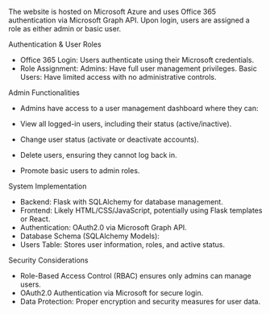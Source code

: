 The website is hosted on Microsoft Azure and uses Office 365 authentication via Microsoft Graph API. Upon login, users are assigned a role as either admin or basic user.

Authentication & User Roles
  - Office 365 Login: Users authenticate using their Microsoft credentials.
  - Role Assignment:
      Admins: Have full user management privileges.
      Basic Users: Have limited access with no administrative controls.

Admin Functionalities
  - Admins have access to a user management dashboard where they can:
    
  - View all logged-in users, including their status (active/inactive).
  - Change user status (activate or deactivate accounts).
  - Delete users, ensuring they cannot log back in.
  - Promote basic users to admin roles.

System Implementation

  - Backend: Flask with SQLAlchemy for database management.
  - Frontend: Likely HTML/CSS/JavaScript, potentially using Flask templates or React.
  - Authentication: OAuth2.0 via Microsoft Graph API.
  - Database Schema (SQLAlchemy Models):
  - Users Table: Stores user information, roles, and active status.

Security Considerations

  - Role-Based Access Control (RBAC) ensures only admins can manage users.
  - OAuth2.0 Authentication via Microsoft for secure login.
  - Data Protection: Proper encryption and security measures for user data.




